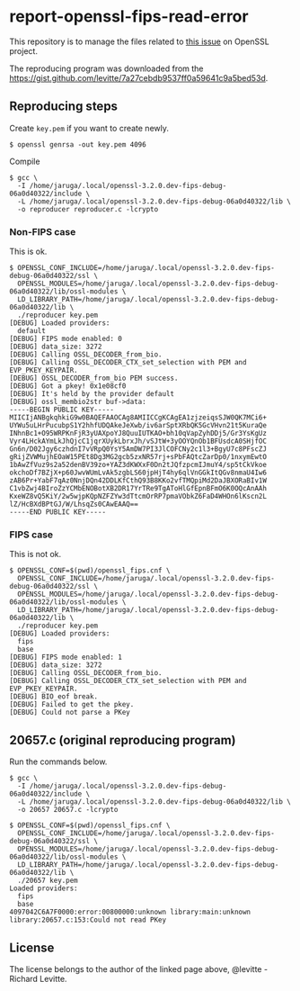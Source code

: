 # report-openssl-fips-read-error

This repository is to manage the files related to [this issue](https://github.com/openssl/openssl/issues/20657) on OpenSSL project.

The reproducing program was downloaded from the <https://gist.github.com/levitte/7a27cebdb9537ff0a59641c9a5bed53d>.

## Reproducing steps

Create `key.pem` if you want to create newly.

```
$ openssl genrsa -out key.pem 4096
```

Compile

```
$ gcc \
  -I /home/jaruga/.local/openssl-3.2.0.dev-fips-debug-06a0d40322/include \
  -L /home/jaruga/.local/openssl-3.2.0.dev-fips-debug-06a0d40322/lib \
  -o reproducer reproducer.c -lcrypto
```

### Non-FIPS case

This is ok.

```
$ OPENSSL_CONF_INCLUDE=/home/jaruga/.local/openssl-3.2.0.dev-fips-debug-06a0d40322/ssl \
  OPENSSL_MODULES=/home/jaruga/.local/openssl-3.2.0.dev-fips-debug-06a0d40322/lib/ossl-modules \
  LD_LIBRARY_PATH=/home/jaruga/.local/openssl-3.2.0.dev-fips-debug-06a0d40322/lib \
  ./reproducer key.pem
[DEBUG] Loaded providers:
  default
[DEBUG] FIPS mode enabled: 0
[DEBUG] data_size: 3272
[DEBUG] Calling OSSL_DECODER_from_bio.
[DEBUG] Calling OSSL_DECODER_CTX_set_selection with PEM and EVP_PKEY_KEYPAIR.
[DEBUG] OSSL_DECODER_from_bio PEM success.
[DEBUG] Got a pkey! 0x1e08cf0
[DEBUG] It's held by the provider default
[DEBUG] ossl_membio2str buf->data:
-----BEGIN PUBLIC KEY-----
MIICIjANBgkqhkiG9w0BAQEFAAOCAg8AMIICCgKCAgEA1zjzeiqsSJW0QK7MCi6+
UYWu5uLHrPucubpS1Y2hhfUDQAkeJeXwb/iv6arSptXRbQK5GcVHvn21t5KuraQe
INhnBc1+O95WRPKnFjR3yUAXpoYJ8QuuIUTKAO+bh10qVapZyhDDj5/Gr3YsKgUz
Vyr4LHckAYmLkJhQjcC1jqrXUykLbrxJh/vSJtW+3yOOYQnOb1BFUsdcA0SHjfOC
Gn6n/D02Jgy6czhdnI7vVRpQ0YsY5AmDW7PI3JlCOFCNy2c1l3+BgyU7c8PFscZJ
gRijZVWMujhEOaW15PEt8Dg3MG2gcb5zxNR57rj+sPbFAQtcZarDp0/1nxymEwtO
1bAwZfVuz9s2a52denBV39zo+YAZ3dKWXxF0Dn2tJQfzpcmIJmuY4/sp5tCkVkoe
okchoDf7BZjX+p60JwvWUmLvAk5zgbLS60jpHjT4hy6qlVnGGkItQGv8nmaU4Iw6
zAB6Pr+YabF7qAz0NnjDQn42DDLKfCthQ93B8KKo2vfTMQpiMd2DaJBXORaBIv1W
C1vbZwj4BIroZzYCMbENOBotXB2DR17YrTRe9TgAToHlGfEpnBFmO6K0OQcAnAAh
KxeWZ8vQ5KiY/2w5wjpKQpNZFZYw3dTtcmOrRP7pmaVObkZ6FaD4WHOn6lKscn2L
lZ/HcBXdBPtGJ/W/LhsqZs0CAwEAAQ==
-----END PUBLIC KEY-----
```

### FIPS case

This is not ok.

```
$ OPENSSL_CONF=$(pwd)/openssl_fips.cnf \
  OPENSSL_CONF_INCLUDE=/home/jaruga/.local/openssl-3.2.0.dev-fips-debug-06a0d40322/ssl \
  OPENSSL_MODULES=/home/jaruga/.local/openssl-3.2.0.dev-fips-debug-06a0d40322/lib/ossl-modules \
  LD_LIBRARY_PATH=/home/jaruga/.local/openssl-3.2.0.dev-fips-debug-06a0d40322/lib \
  ./reproducer key.pem
[DEBUG] Loaded providers:
  fips
  base
[DEBUG] FIPS mode enabled: 1
[DEBUG] data_size: 3272
[DEBUG] Calling OSSL_DECODER_from_bio.
[DEBUG] Calling OSSL_DECODER_CTX_set_selection with PEM and EVP_PKEY_KEYPAIR.
[DEBUG] BIO_eof break.
[DEBUG] Failed to get the pkey.
[DEBUG] Could not parse a PKey
```

## 20657.c (original reproducing program)

Run the commands below.

```
$ gcc \
  -I /home/jaruga/.local/openssl-3.2.0.dev-fips-debug-06a0d40322/include \
  -L /home/jaruga/.local/openssl-3.2.0.dev-fips-debug-06a0d40322/lib \
  -o 20657 20657.c -lcrypto

$ OPENSSL_CONF=$(pwd)/openssl_fips.cnf \
  OPENSSL_CONF_INCLUDE=/home/jaruga/.local/openssl-3.2.0.dev-fips-debug-06a0d40322/ssl \
  OPENSSL_MODULES=/home/jaruga/.local/openssl-3.2.0.dev-fips-debug-06a0d40322/lib/ossl-modules \
  LD_LIBRARY_PATH=/home/jaruga/.local/openssl-3.2.0.dev-fips-debug-06a0d40322/lib \
  ./20657 key.pem
Loaded providers:
  fips
  base
4097042C6A7F0000:error:00800000:unknown library:main:unknown library:20657.c:153:Could not read PKey
```

## License

The license belongs to the author of the linked page above, @levitte - Richard Levitte.
